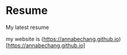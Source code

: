 # Resume
My latest resume

my website is (https://annabechang.github.io)[https://annabechang.github.io]
